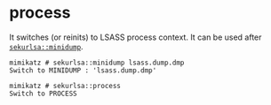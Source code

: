 # process

It switches (or reinits) to LSASS process context. It can be used after [`sekurlsa::minidump`](minidump.md).

```
mimikatz # sekurlsa::minidump lsass.dump.dmp
Switch to MINIDUMP : 'lsass.dump.dmp'
```

```
mimikatz # sekurlsa::process
Switch to PROCESS
```
